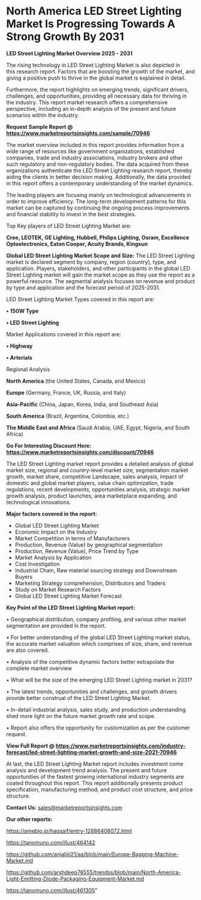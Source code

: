 # North America LED Street Lighting Market Is Progressing Towards A Strong Growth By 2031

<Strong> LED Street Lighting Market Overview 2025 - 2031</strong>

The rising technology in LED Street Lighting Market is also depicted in this research report. Factors that are boosting the growth of the market, and giving a positive push to thrive in the global market is explained in detail.

Furthermore, the report highlights on emerging trends, significant drivers, challenges, and opportunities, providing all necessary data for thriving in the industry. This report market research offers a comprehensive perspective, including an in-depth analysis of the present and future scenarios within the industry.

<strong>Request Sample Report @ <a href=https://www.marketreportsinsights.com/sample/70946>https://www.marketreportsinsights.com/sample/70946</a></strong>

The market overview included in this report provides information from a wide range of resources like government organizations, established companies, trade and industry associations, industry brokers and other such regulatory and non-regulatory bodies. The data acquired from these organizations authenticate the LED Street Lighting research report, thereby aiding the clients in better decision making. Additionally, the data provided in this report offers a contemporary understanding of the market dynamics.

The leading players are focusing mainly on technological advancements in order to improve efficiency. The long-term development patterns for this market can be captured by continuing the ongoing process improvements and financial stability to invest in the best strategies.

Top Key players of LED Street Lighting Market are:

<strong>Cree, LEOTEK, GE Lighting, Hubbell, Philips Lighting, Osram, Excellence Optoelectronics, Eaton Cooper, Acuity Brands, Kingsun</strong>

<strong><b>Global LED Street Lighting Market Scope and Size:</b></strong>
The LED Street Lighting market is declared segment by company, region (country), type, and application. Players, stakeholders, and other participants in the global LED Street Lighting market will gain the market scope as they use the report as a powerful resource. The segmental analysis focuses on revenue and product by type and application and the forecast period of 2025-2031.

LED Street Lighting Market Types covered in this report are:

<strong>• 150W Type

• LED Street Lighting</strong>

Market Applications covered in this report are:

<strong>• Highway

• Arterials</strong> 

Regional Analysis

<strong>North America</strong> (the United States, Canada, and Mexico)

<strong>Europe</strong> (Germany, France, UK, Russia, and Italy)

<strong>Asia-Pacific</strong> (China, Japan, Korea, India, and Southeast Asia)

<strong>South America</strong> (Brazil, Argentina, Colombia, etc.)

<strong>The Middle East and Africa</strong> (Saudi Arabia, UAE, Egypt, Nigeria, and South Africa)

<strong>Go For Interesting Discount Here: <a href=https://www.marketreportsinsights.com/discount/70946>https://www.marketreportsinsights.com/discount/70946</a></strong>

The LED Street Lighting market report provides a detailed analysis of global market size, regional and country-level market size, segmentation market growth, market share, competitive Landscape, sales analysis, impact of domestic and global market players, value chain optimization, trade regulations, recent developments, opportunities analysis, strategic market growth analysis, product launches, area marketplace expanding, and technological innovations.

<strong><b>Major factors covered in the report:</b></strong>
<ul>
  <li>Global LED Street Lighting Market </li>
  <li>Economic Impact on the Industry</li>
  <li>Market Competition in terms of Manufacturers</li>
  <li>Production, Revenue (Value) by geographical segmentation</li>
  <li>Production, Revenue (Value), Price Trend by Type</li>
  <li>Market Analysis by Application</li>
  <li>Cost Investigation</li>
  <li>Industrial Chain, Raw material sourcing strategy and Downstream Buyers</li>
  <li>Marketing Strategy comprehension, Distributors and Traders</li>
  <li>Study on Market Research Factors</li>
  <li>Global LED Street Lighting Market Forecast</li>
</ul>

<strong><b>Key Point of the LED Street Lighting Market report:</b></strong>

• Geographical distribution, company profiling, and various other market segmentation are provided in the report.

• For better understanding of the global LED Street Lighting market status, the accurate market valuation which comprises of size, share, and revenue are also covered.

• Analysis of the competitive dynamic factors better extrapolate the complete market overview

• What will be the size of the emerging LED Street Lighting market in 2031?

• The latest trends, opportunities and challenges, and growth drivers provide better construal of the LED Street Lighting Market.

• In-detail industrial analysis, sales study, and production understanding shed more light on the future market growth rate and scope.

• Report also offers the opportunity for customization as per the customer request.

<strong><b>View Full Report @ <a href=https://www.marketreportsinsights.com/industry-forecast/led-street-lighting-market-growth-and-size-2021-70946>https://www.marketreportsinsights.com/industry-forecast/led-street-lighting-market-growth-and-size-2021-70946</a></b></strong>


At last, the LED Street Lighting Market report includes investment come analysis and development trend analysis. The present and future opportunities of the fastest growing international industry segments are coated throughout this report. This report additionally presents product specification, manufacturing method, and product cost structure, and price structure.

<strong>Contact Us:</strong>
sales@marketreportsinsights.com

<strong>Our other reports:</strong>

<a href=https://ameblo.jp/haqsaif/entry-12886408072.html>https://ameblo.jp/haqsaif/entry-12886408072.html</a>

<a href=https://tanomuno.com/illust/464142>https://tanomuno.com/illust/464142</a>

<a href=https://github.com/anjaliiii21/aa/blob/main/Europe-Bagging-Machine-Market.md>https://github.com/anjaliiii21/aa/blob/main/Europe-Bagging-Machine-Market.md</a>

<a href=https://github.com/arshdeep76555/trendss/blob/main/North-America-Light-Emitting-Diode-Packaging-Equipment-Market.md>https://github.com/arshdeep76555/trendss/blob/main/North-America-Light-Emitting-Diode-Packaging-Equipment-Market.md</a>

<a href=https://tanomuno.com/illust/461305>https://tanomuno.com/illust/461305</a>"
